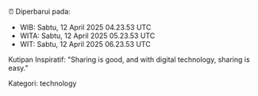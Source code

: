 ⏰ Diperbarui pada:
- WIB: Sabtu, 12 April 2025 04.23.53 UTC
- WITA: Sabtu, 12 April 2025 05.23.53 UTC
- WIT: Sabtu, 12 April 2025 06.23.53 UTC

Kutipan Inspiratif:
"Sharing is good, and with digital technology, sharing is easy."


Kategori: technology

